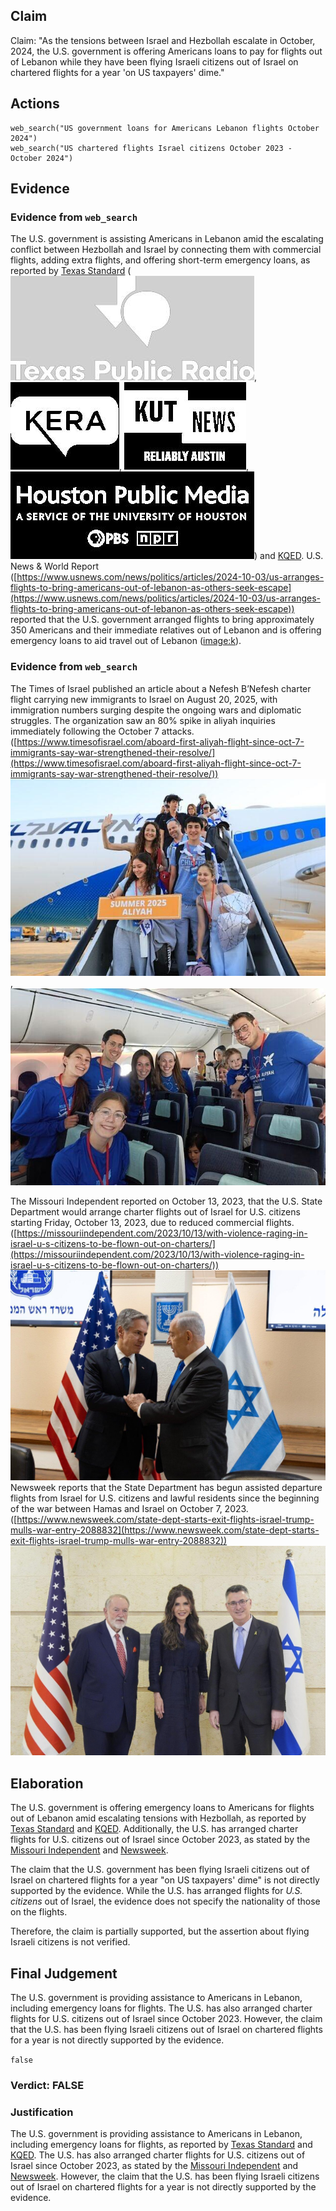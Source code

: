 ## Claim
Claim: "As the tensions between Israel and Hezbollah escalate in October, 2024, the U.S. government is offering Americans loans to pay for flights out of Lebanon while they have been flying Israeli citizens out of Israel on chartered flights for a year 'on US taxpayers' dime."

## Actions
```
web_search("US government loans for Americans Lebanon flights October 2024")
web_search("US chartered flights Israel citizens October 2023 - October 2024")
```

## Evidence
### Evidence from `web_search`
The U.S. government is assisting Americans in Lebanon amid the escalating conflict between Hezbollah and Israel by connecting them with commercial flights, adding extra flights, and offering short-term emergency loans, as reported by [Texas Standard](https://www.texasstandard.org/stories/how-americans-can-leave-lebanon-beirut-us-citizens-assistance-embassy/) (![image 4165](media/2025-08-23_00-48-1755910119-248213.jpg), ![image 4166](media/2025-08-23_00-48-1755910119-468936.jpg), ![image 4167](media/2025-08-23_00-48-1755910119-810023.jpg), ![image 4168](media/2025-08-23_00-48-1755910120-065142.jpg)) and [KQED](https://www.kqed.org/news/12008953/leave-lebanon-now-what-assistance-is-available-for-u-s-citizens-in-the-region/). U.S. News & World Report ([https://www.usnews.com/news/politics/articles/2024-10-03/us-arranges-flights-to-bring-americans-out-of-lebanon-as-others-seek-escape](https://www.usnews.com/news/politics/articles/2024-10-03/us-arranges-flights-to-bring-americans-out-of-lebanon-as-others-seek-escape)) reported that the U.S. government arranged flights to bring approximately 350 Americans and their immediate relatives out of Lebanon and is offering emergency loans to aid travel out of Lebanon (<image:k>).


### Evidence from `web_search`
The Times of Israel published an article about a Nefesh B’Nefesh charter flight carrying new immigrants to Israel on August 20, 2025, with immigration numbers surging despite the ongoing wars and diplomatic struggles. The organization saw an 80% spike in aliyah inquiries immediately following the October 7 attacks. ([https://www.timesofisrael.com/aboard-first-aliyah-flight-since-oct-7-immigrants-say-war-strengthened-their-resolve/](https://www.timesofisrael.com/aboard-first-aliyah-flight-since-oct-7-immigrants-say-war-strengthened-their-resolve/)) ![image 4175](media/2025-08-23_00-50-1755910221-020482.jpg), ![image 4174](media/2025-08-23_00-50-1755910220-789536.jpg)

The Missouri Independent reported on October 13, 2023, that the U.S. State Department would arrange charter flights out of Israel for U.S. citizens starting Friday, October 13, 2023, due to reduced commercial flights. ([https://missouriindependent.com/2023/10/13/with-violence-raging-in-israel-u-s-citizens-to-be-flown-out-on-charters/](https://missouriindependent.com/2023/10/13/with-violence-raging-in-israel-u-s-citizens-to-be-flown-out-on-charters/)) ![image 4182](media/2025-08-23_00-50-1755910230-277321.jpg) Newsweek reports that the State Department has begun assisted departure flights from Israel for U.S. citizens and lawful residents since the beginning of the war between Hamas and Israel on October 7, 2023. ([https://www.newsweek.com/state-dept-starts-exit-flights-israel-trump-mulls-war-entry-2088832](https://www.newsweek.com/state-dept-starts-exit-flights-israel-trump-mulls-war-entry-2088832)) ![image 4187](media/2025-08-23_00-50-1755910239-858243.jpg)


## Elaboration
The U.S. government is offering emergency loans to Americans for flights out of Lebanon amid escalating tensions with Hezbollah, as reported by [Texas Standard](https://www.texasstandard.org/stories/how-americans-can-leave-lebanon-beirut-us-citizens-assistance-embassy/) and [KQED](https://www.kqed.org/news/12008953/leave-lebanon-now-what-assistance-is-available-for-u-s-citizens-in-the-region/). Additionally, the U.S. has arranged charter flights for U.S. citizens out of Israel since October 2023, as stated by the [Missouri Independent](https://missouriindependent.com/2023/10/13/with-violence-raging-in-israel-u-s-citizens-to-be-flown-out-on-charters/) and [Newsweek](https://www.newsweek.com/state-dept-starts-exit-flights-israel-trump-mulls-war-entry-2088832).

The claim that the U.S. government has been flying Israeli citizens out of Israel on chartered flights for a year "on US taxpayers' dime" is not directly supported by the evidence. While the U.S. has arranged flights for *U.S. citizens* out of Israel, the evidence does not specify the nationality of those on the flights.

Therefore, the claim is partially supported, but the assertion about flying Israeli citizens is not verified.


## Final Judgement
The U.S. government is providing assistance to Americans in Lebanon, including emergency loans for flights. The U.S. has also arranged charter flights for U.S. citizens out of Israel since October 2023. However, the claim that the U.S. has been flying Israeli citizens out of Israel on chartered flights for a year is not directly supported by the evidence.

`false`

### Verdict: FALSE

### Justification
The U.S. government is providing assistance to Americans in Lebanon, including emergency loans for flights, as reported by [Texas Standard](https://www.texasstandard.org/stories/how-americans-can-leave-lebanon-beirut-us-citizens-assistance-embassy/) and [KQED](https://www.kqed.org/news/12008953/leave-lebanon-now-what-assistance-is-available-for-u-s-citizens-in-the-region/). The U.S. has also arranged charter flights for U.S. citizens out of Israel since October 2023, as stated by the [Missouri Independent](https://missouriindependent.com/2023/10/13/with-violence-raging-in-israel-u-s-citizens-to-be-flown-out-on-charters/) and [Newsweek](https://www.newsweek.com/state-dept-starts-exit-flights-israel-trump-mulls-war-entry-2088832). However, the claim that the U.S. has been flying Israeli citizens out of Israel on chartered flights for a year is not directly supported by the evidence.
